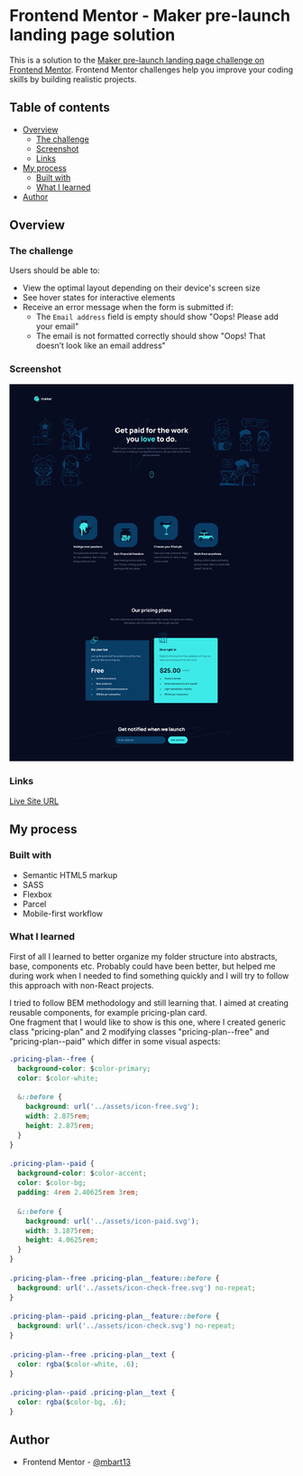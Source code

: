 # Frontend Mentor - Maker pre-launch landing page solution

This is a solution to the [Maker pre-launch landing page challenge on Frontend Mentor](https://www.frontendmentor.io/challenges/maker-prelaunch-landing-page-WVZIJtKLd). Frontend Mentor challenges help you improve your coding skills by building realistic projects. 

## Table of contents

- [Overview](#overview)
  - [The challenge](#the-challenge)
  - [Screenshot](#screenshot)
  - [Links](#links)
- [My process](#my-process)
  - [Built with](#built-with)
  - [What I learned](#what-i-learned)
- [Author](#author)


## Overview

### The challenge

Users should be able to:

- View the optimal layout depending on their device's screen size
- See hover states for interactive elements
- Receive an error message when the form is submitted if:
  - The `Email address` field is empty should show "Oops! Please add your email"
  - The email is not formatted correctly should show "Oops! That doesn’t look like an email address"

### Screenshot

![](./screenshot.png)


### Links

[Live Site URL](https://maker-pre-launch-landing-page-mbart13.vercel.app)

## My process

### Built with

- Semantic HTML5 markup
- SASS
- Flexbox
- Parcel
- Mobile-first workflow


### What I learned

First of all I learned to better organize my folder structure into abstracts, base, components etc. Probably could have been better, but helped me during work when I needed to find something quickly and I will try to follow this approach with non-React projects.  

I tried to follow BEM methodology and still learning that. I aimed at creating reusable components, for example pricing-plan card.  
One fragment that I would like to show  is this one, where I created generic class "pricing-plan" and 2 modifying classes "pricing-plan--free" and "pricing-plan--paid" which differ in some visual aspects:



```css
.pricing-plan--free {
  background-color: $color-primary;
  color: $color-white;

  &::before {
    background: url('../assets/icon-free.svg');
    width: 2.875rem;
    height: 2.875rem;
  }
}

.pricing-plan--paid {
  background-color: $color-accent;
  color: $color-bg;
  padding: 4rem 2.40625rem 3rem;

  &::before {
    background: url('../assets/icon-paid.svg');
    width: 3.1875rem;
    height: 4.0625rem;
  }
}

.pricing-plan--free .pricing-plan__feature::before {
  background: url('../assets/icon-check-free.svg') no-repeat;
}

.pricing-plan--paid .pricing-plan__feature::before {
  background: url('../assets/icon-check.svg') no-repeat;
}

.pricing-plan--free .pricing-plan__text {
  color: rgba($color-white, .6);
}

.pricing-plan--paid .pricing-plan__text {
  color: rgba($color-bg, .6);
}
```


## Author

- Frontend Mentor - [@mbart13](https://www.frontendmentor.io/profile/mbart13)
